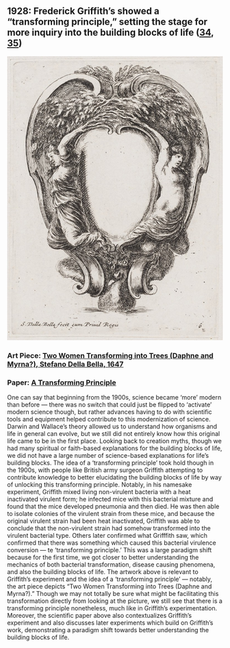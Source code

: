 ## 1928: Frederick Griffith’s showed a “transforming principle,” setting the stage for more inquiry into the building blocks of life ([34](https://www.mun.ca/biology/scarr/Transformation_Experiment.html), [35](https://www.sciencedirect.com/topics/biochemistry-genetics-and-molecular-biology/griffiths-experiment))

![pic](/images/1928.jpg)

### Art Piece: [Two Women Transforming into Trees (Daphne and Myrna?), Stefano Della Bella, 1647](https://hvrd.art/o/72308)

### Paper: [A Transforming Principle](https://www.cell.com/fulltext/S0092-8674(05)00042-5)

One can say that beginning from the 1900s, science became ‘more’ modern than before — there was no switch that could just be flipped to ‘activate’ modern science though, but rather advances having to do with scientific tools and equipment helped contribute to this modernization of science. Darwin and Wallace’s theory allowed us to understand how organisms and life in general can evolve, but we still did not entirely know how this original life came to be in the first place. Looking back to creation myths, though we had many spiritual or faith-based explanations for the building blocks of life, we did not have a large number of science-based explanations for life’s building blocks. The idea of a ‘transforming principle’ took hold though in the 1900s, with people like British army surgeon Griffith attempting to contribute knowledge to better elucidating the building blocks of life by way of unlocking this transforming principle. Notably, in his namesake experiment, Griffith mixed living non-virulent bacteria with a heat inactivated virulent form; he infected mice with this bacterial mixture and found that the mice developed pneumonia and then died. He was then able to isolate colonies of the virulent strain from these mice, and because the original virulent strain had been heat inactivated, Griffith was able to conclude that the non-virulent strain had somehow transformed into the virulent bacterial type. Others later confirmed what Grifffith saw, which confirmed that there was something which caused this bacterial virulence conversion — te ‘transforming principle.’ This was a large paradigm shift because for the first time, we got closer to better understanding the mechanics of both bacterial transformation, disease causing phenomena, and also the building blocks of life. The artwork above is relevant to Griffith’s experiment and the idea of a ‘transforming principle’ — notably, the art piece depicts “Two Women Transforming into Trees (Daphne and Myrna?).” Though we may not totally be sure what might be facilitating this transformation directly from looking at the picture, we still see that there is a transforming principle nonetheless, much like in Griffith’s experimentation. Moreover, the scientific paper above also contextualizes Griffith’s experiment and also discusses later experiments which build on Griffith’s work, demonstrating a paradigm shift towards better understanding the building blocks of life. 
